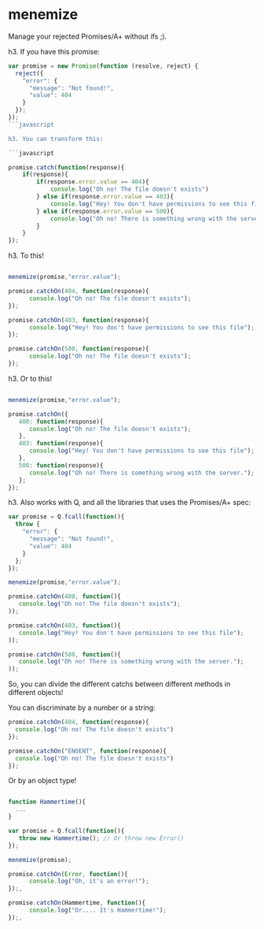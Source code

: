 # menemize

Manage your rejected Promises/A+ without ifs ;).

h3. If you have this promise:

```javascript
var promise = new Promise(function (resolve, reject) {
  reject({
    "error": {
      "message": "Not found!",
      "value": 404
    }
  });
});
```javascript

h3. You can transform this:

```javascript

promise.catch(function(response){
    if(response){
        if(response.error.value == 404){
            console.log("Oh no! The file doesn't exists")
        } else if(response.error.value == 403){
            console.log("Hey! You don't have permissions to see this file");
        } else if(response.error.value == 500){
            console.log("Oh no! There is something wrong with the server.");
        }
    }
});
```

h3. To this!

```javascript

menemize(promise,"error.value");

promise.catchOn(404, function(response){
      console.log("Oh no! The file doesn't exists");
});

promise.catchOn(403, function(response){
      console.log("Hey! You don't have permissions to see this file");
});

promise.catchOn(500, function(response){
      console.log("Oh no! The file doesn't exists");
});

```

h3. Or to this!

```javascript

menemize(promise,"error.value");

promise.catchOn({
   400: function(response){
      console.log("Oh no! The file doesn't exists");
   },
   403: function(response){
      console.log("Hey! You don't have permissions to see this file");
   },
   500: function(response){
      console.log("Oh no! There is something wrong with the server.");
   };
});
```

h3. Also works with Q, and all the libraries that uses the Promises/A+ spec:

```javascript
var promise = Q.fcall(function(){
  throw {
    "error": {
      "message": "Not found!",
      "value": 404
    }
  };
});

menemize(promise,"error.value");

promise.catchOn(400, function(){
   console.log("Oh no! The file doesn't exists");
));

promise.catchOn(403, function(){
   console.log("Hey! You don't have permissions to see this file");
));

promise.catchOn(500, function(){
   console.log("Oh no! There is something wrong with the server.");
));

````

So, you can divide the different catchs between different methods in different objects!

You can discriminate by a number or a string:


```javascript
promise.catchOn(404, function(response){
  console.log("Oh no! The file doesn't exists")
});

promise.catchOn("ENOENT", function(response){
  console.log("Oh no! The file doesn't exists")
});
```

Or by an object type!

```javascript

function Hammertime(){
  ...
}

var promise = Q.fcall(function(){
   throw new Hammertime(); // Or throw new Error()
});

menemize(promise);

promise.catchOn(Error, function(){
      console.log("Oh, it's an error!");
});,

promise.catchOn(Hammertime, function(){
      console.log("Or.... It's Hammertime!");
});,
```
